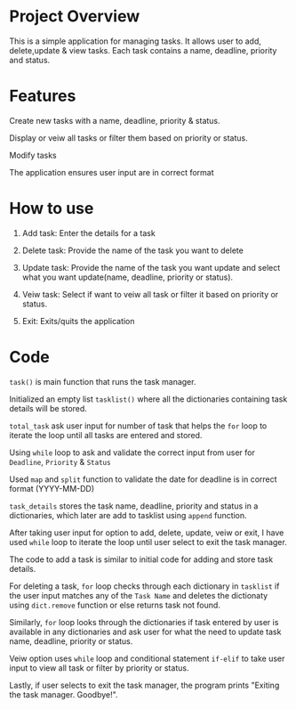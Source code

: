 # Project Overview
This is a simple application for managing tasks. It  allows user to add, delete,update & view tasks. Each  task contains a name, deadline, priority and status.

# Features

Create new tasks with a name, deadline, priority & status.

Display or veiw all tasks or filter them based on priority or status.

Modify tasks

The application ensures user input are in correct format

# How to use

1. Add task: Enter the details for a task

2. Delete task: Provide the name of the task you want to delete

3. Update task: Provide the name of the task you want update and select what you want update(name, deadline, priority or status).

4. Veiw task: Select if want to veiw all task  or filter it based on priority or status.

0. Exit: Exits/quits the application


# Code

`task()` is main function that runs the task manager.

Initialized an empty list `tasklist()` where all the dictionaries containing task details will be stored.

`total_task` ask user input for number of task that helps the `for` loop to iterate the loop until all tasks are entered and stored.

Using `while` loop to ask and validate the correct input from user for `Deadline`, `Priority` & `Status`

Used `map` and `split` function to validate the date for deadline is in correct format (YYYY-MM-DD)

`task_details` stores the task name, deadline, priority and status in a dictionaries, which later are add to tasklist using `append` function.

After taking user input for option to add, delete, update, veiw or exit, I have used `while` loop to iterate the loop until user select to exit the task manager.

The code to add a task is similar to initial code for adding and store task details.

For deleting a task, `for` loop checks through each dictionary in `tasklist` if the user input matches any of the `Task Name` and deletes the dictionaty using `dict.remove` function or else returns task not found.

Similarly, `for` loop looks through the dictionaries if task entered by user is available in any dictionaries and ask user for what the need to update task name, deadline, priority or status.

Veiw option uses `while` loop and conditional statement `if-elif` to take user input to view all task or filter by priority or status.

Lastly, if user selects to exit the task manager, the program prints "Exiting the task manager. Goodbye!".

